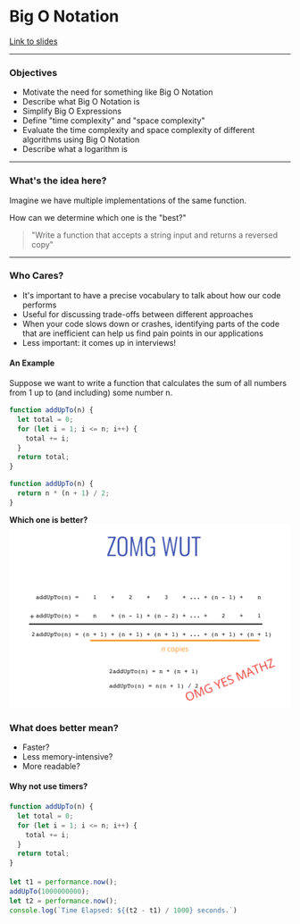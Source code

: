 # Big O Notation

[Link to slides](https://cs.slides.com/colt_steele/big-o-notation#/)

---

### Objectives

* Motivate the need for something like Big O Notation
* Describe what Big O Notation is
* Simplify Big O Expressions
* Define "time complexity" and "space complexity"
* Evaluate the time complexity and space complexity of different algorithms using Big O Notation
* Describe what a logarithm is

---

### What's the idea here?

Imagine we have multiple implementations of the same function.

How can we determine which one is the "best?"

> "Write a function that accepts a string input and returns a reversed copy"

--- 

### Who Cares?
* It's important to have a precise vocabulary to talk about how our code performs
* Useful for discussing trade-offs between different approaches
* When your code slows down or crashes, identifying parts of the code that are inefficient can help us find pain points in our applications
* Less important: it comes up in interviews!

#### An Example

Suppose we want to write a function that calculates the sum of all numbers from 1 up to (and including) some number n.

``` javascript
function addUpTo(n) {
  let total = 0;
  for (let i = 1; i <= n; i++) {
    total += i;
  }
  return total;
}
```
``` javascript
function addUpTo(n) {
  return n * (n + 1) / 2;
}
```
**Which one is better?**
![Image of math between the two functions](images/quick-maths.png "Logo Title Text 1")

### What does better mean?
* Faster?
* Less memory-intensive?
* More readable?

#### Why not use timers?
``` javascript
function addUpTo(n) {
  let total = 0;
  for (let i = 1; i <= n; i++) {
    total += i;
  }
  return total;
}

let t1 = performance.now();
addUpTo(1000000000);
let t2 = performance.now();
console.log(`Time Elapsed: ${(t2 - t1) / 1000} seconds.`)
````
